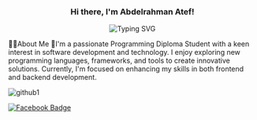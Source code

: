 
<h3 align="center">
Hi there, I'm Abdelrahman Atef! 


</h3>
<!-- Typing SVG by DenverCoder1 https://github.com/DenverCoder1/readme-typing-svg -->
<p align="center">
<img src="https://readme-typing-svg.herokuapp.com?font=Fira+Code&pause=1000&color=64F7C9&random=false&width=435&lines=welcome+to+my+profile" alt="Typing SVG" </a>
</p>
🙋‍♂️About Me
🚀I'm a passionate Programming Diploma Student with a keen interest in software development and technology. I enjoy exploring new programming languages, frameworks, and tools to create innovative solutions. Currently, I'm focused on enhancing my skills in both frontend and backend development.

![github1](https://github.com/doubleA125/doubleA125/assets/171048131/cbc36572-ce3a-40eb-b4a6-36e13f5cd6b1)


<a href="https://www.facebook.com/abdelrahman.atef.9026" target="_blank"><img src="https://img.shields.io/badge/Facebook-%231877F2.svg?style=for-the-badge&logo=Facebook&logoColor=white" alt="Facebook Badge"/></a>


